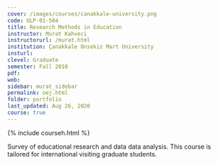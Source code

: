 ```yaml
---
cover: /images/courses/canakkale-university.png
code: ULP-01-504
title: Research Methods in Education
instructor: Murat Kahveci
instructorurl: /murat.html
institution: Çanakkale Onsekiz Mart University
insturl:
clevel: Graduate
semester: Fall 2010
pdf:
web:
sidebar: murat_sidebar
permalink: oej.html
folder: portfolio
last_updated: Aug 26, 2020
course: true
---
```

{% include courseh.html %}

Survey of educational research and data data analysis. This course is tailored for international visiting graduate students.
